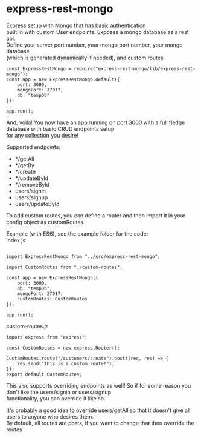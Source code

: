 # express-rest-mongo

Express setup with Mongo that has basic authentication <br>
built in with custom User endpoints. Exposes a mongo database as a rest api.<br>
Define your server port number, your mongo port number, your mongo database <br>
(which is generated dynamically if needed), and custom routes.

```
const ExpressRestMongo = require("express-rest-mongo/lib/express-rest-mongo");
const app = new ExpressRestMongo.default({
    port: 3000,
    mongoPort: 27017,
    db: "tempDb"
});
   
app.run();
```

And, voila! You now have an app running on port 3000 with a full fledge database with basic CRUD endpoints setup<br>
for any collection you desire! <br>

Supported endpoints:

- */getAll
- */getBy
- */create
- */updateById
- */removeById
- users/signin
- users/signup
- users/updateById

To add custom routes, you can define a router and then import it in your config object as customRoutes<br>

Example (with ES6), see the example folder for the code:<br>
index.js
```

import ExpressRestMongo from "../src/express-rest-mongo";

import CustomRoutes from "./custom-routes";

const app = new ExpressRestMongo({
    port: 3000,
    db: "tempDb",
    mongoPort: 27017,
    customRoutes: CustomRoutes
});

app.run();

```

custom-routes.js
```
import express from "express";

const CustomRoutes = new express.Router();

CustomRoutes.route("/customers/create").post((req, res) => {
    res.send("This is a custom route!");
});
export default CustomRoutes;
```

This also supports overriding endpoints as well! So if for some reason you don't like the users/signin or users/signup <br>
functionality, you can override it like so.

It's probably a good idea to override users/getAll so that it doesn't give all users to anyone who desires them.<br>
By default, all routes are posts, if you want to change that then override the routes
